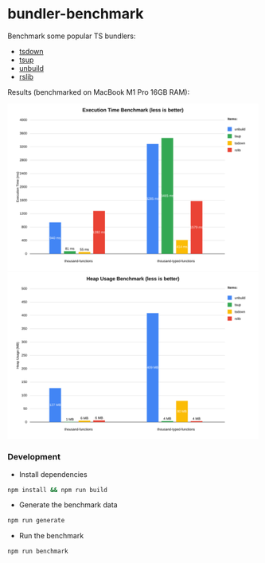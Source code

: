 # bundler-benchmark

Benchmark some popular TS bundlers:
- [tsdown](https://tsdown.dev/)
- [tsup](https://tsup.egoist.dev/)
- [unbuild](https://github.com/unjs/unbuild)
- [rslib](https://lib.rsbuild.dev/)

Results (benchmarked on MacBook M1 Pro 16GB RAM):

<img src="results/bundler-execution-time-comparison.svg" alt="Benchmark Results" width="600" />

<img src="results/bundler-heap-usage-comparison.svg" alt="Benchmark Results" width="600" />

### Development

- Install dependencies
```bash
npm install && npm run build
```
- Generate the benchmark data
```bash
npm run generate
```
- Run the benchmark
```bash
npm run benchmark
```
